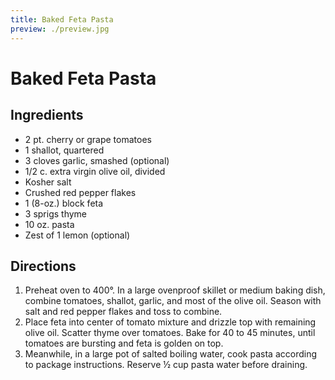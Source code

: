 ```yaml
---
title: Baked Feta Pasta
preview: ./preview.jpg
---
```


# Baked Feta Pasta

## Ingredients

- 2 pt. cherry or grape tomatoes
- 1 shallot, quartered
- 3 cloves garlic, smashed (optional)
- 1/2 c. extra virgin olive oil, divided
- Kosher salt
- Crushed red pepper flakes
- 1 (8-oz.) block feta
- 3 sprigs thyme 
- 10 oz. pasta
- Zest of 1 lemon (optional)

## Directions

1. Preheat oven to 400°. In a large ovenproof skillet or medium baking dish, combine tomatoes, shallot, garlic, and most of the olive oil. Season with salt and red pepper flakes and toss to combine. 
2. Place feta into center of tomato mixture and drizzle top with remaining olive oil. Scatter thyme over tomatoes. Bake for 40 to 45 minutes, until tomatoes are bursting and feta is golden on top. 
3. Meanwhile, in a large pot of salted boiling water, cook pasta according to package instructions. Reserve ½ cup pasta water before draining.